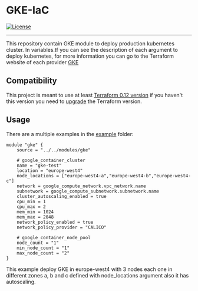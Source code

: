 # GKE-IaC

[![License](https://img.shields.io/badge/License-Apache%202.0-blue.svg)](https://opensource.org/licenses/Apache-2.0)

---

This repository contain GKE module to deploy production kubernetes cluster. In variables.tf you can see the description of each argument to deploy kubernetes, for more information you can go to the Terraform website of each provider [GKE](https://www.terraform.io/docs/providers/google/r/container_cluster.html)

## Compatibility

This project is meant to use at least [Terraform  0.12 version](https://www.terraform.io/downloads.html) if you haven't this version you need to [upgrade](https://www.terraform.io/upgrade-guides/0-12.html) the Terraform version.

## Usage

There are a multiple examples in the [example](https://github.com/namku/GKE-IaC/tree/master/gcp/examples) folder:

```
module "gke" {
    source = "../../modules/gke"

    # google_container_cluster
    name = "gke-test"
    location = "europe-west4"
    node_locations = ["europe-west4-a","europe-west4-b","europe-west4-c"]
    network = google_compute_network.vpc_network.name
    subnetwork = google_compute_subnetwork.subnetwork.name
    cluster_autoscaling_enabled = true
    cpu_min = 1
    cpu_max = 2
    mem_min = 1024
    mem_max = 2048
    network_policy_enabled = true
    network_policy_provider = "CALICO"

    # google_container_node_pool
    node_count = "1"
    min_node_count = "1"
    max_node_count = "2"
}
```
This example deploy GKE in europe-west4 with 3 nodes each one in different zones a, b and c defined with node_locations argument also it has autoscaling.